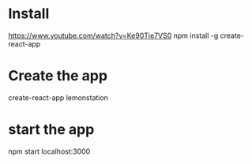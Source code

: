 # Install
https://www.youtube.com/watch?v=Ke90Tje7VS0
npm install -g create-react-app

# Create the app
create-react-app lemonstation

# start the app
npm start
localhost:3000
